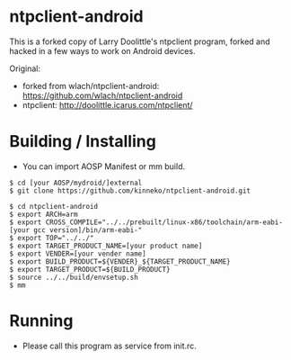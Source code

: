 ntpclient-android
=================

This is a forked copy of Larry Doolittle's ntpclient program, 
forked and hacked in a few ways to work on Android devices.

Original: 
* forked from wlach/ntpclient-android: https://github.com/wlach/ntpclient-android
* ntpclient: http://doolittle.icarus.com/ntpclient/

# Building / Installing

* You can import AOSP Manifest or mm build.

```
$ cd [your AOSP/mydroid/]external
$ git clone https://github.com/kinneko/ntpclient-android.git
    
$ cd ntpclient-android
$ export ARCH=arm
$ export CROSS_COMPILE="../../prebuilt/linux-x86/toolchain/arm-eabi-[your gcc version]/bin/arm-eabi-"
$ export TOP="../../"
$ export TARGET_PRODUCT_NAME=[your product name]
$ export VENDER=[your vender name]
$ export BUILD_PRODUCT=${VENDER}_${TARGET_PRODUCT_NAME}
$ export TARGET_PRODUCT=${BUILD_PRODUCT}
$ source ../../build/envsetup.sh
$ mm
```

# Running

* Please call this program as service from init.rc.

